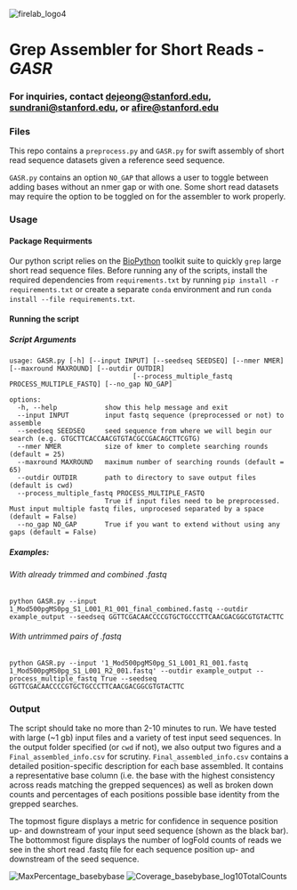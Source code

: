 ![firelab_logo4](https://user-images.githubusercontent.com/48189633/173708966-343164d2-47c7-4a07-8c2e-e978f5386525.png)

# Grep Assembler for Short Reads - *GASR*

### For inquiries, contact dejeong@stanford.edu, sundrani@stanford.edu, or afire@stanford.edu

### Files
This repo contains a `preprocess.py` and `GASR.py` for swift assembly of short read sequence datasets given a reference seed sequence.

`GASR.py` contains an option `NO_GAP` that allows a user to toggle between adding bases without an nmer gap or with one. Some short read datasets may require the option to be toggled on for the assembler to work properly.

### Usage

#### Package Requirments
Our python script relies on the [BioPython](https://biopython.org) toolkit suite to quickly `grep` large short read sequence files. 
Before running any of the scripts, install the required dependencies from `requirements.txt` by running `pip install -r requirements.txt` or create a separate `conda` environment and run `conda install --file requirements.txt`. 

#### Running the script

##### Script Arguments
```
usage: GASR.py [-h] [--input INPUT] [--seedseq SEEDSEQ] [--nmer NMER] [--maxround MAXROUND] [--outdir OUTDIR]
                               [--process_multiple_fastq PROCESS_MULTIPLE_FASTQ] [--no_gap NO_GAP]

options:
  -h, --help            show this help message and exit
  --input INPUT         input fastq sequence (preprocessed or not) to assemble
  --seedseq SEEDSEQ     seed sequence from where we will begin our search (e.g. GTGCTTCACCAACGTGTACGCCGACAGCTTCGTG)
  --nmer NMER           size of kmer to complete searching rounds (default = 25)
  --maxround MAXROUND   maximum number of searching rounds (default = 65)
  --outdir OUTDIR       path to directory to save output files (default is cwd)
  --process_multiple_fastq PROCESS_MULTIPLE_FASTQ
                        True if input files need to be preprocessed. Must input multiple fastq files, unprocesed separated by a space (default = False)
  --no_gap NO_GAP       True if you want to extend without using any gaps (default = False)
```

##### Examples:

###### With already trimmed and combined .fastq
```
python GASR.py --input 1_Mod500pgMS0pg_S1_L001_R1_001_final_combined.fastq --outdir example_output --seedseq GGTTCGACAACCCCGTGCTGCCCTTCAACGACGGCGTGTACTTC
```
###### With untrimmed pairs of .fastq
```
python GASR.py --input '1_Mod500pgMS0pg_S1_L001_R1_001.fastq 1_Mod500pgMS0pg_S1_L001_R2_001.fastq' --outdir example_output --process_multiple_fastq True --seedseq GGTTCGACAACCCCGTGCTGCCCTTCAACGACGGCGTGTACTTC
```

### Output
The script should take no more than 2-10 minutes to run. We have tested with large (~1 gb) input files and a variety of test input seed sequences. In the output folder specified (or `cwd` if not), we also output two figures and a `Final_assembled_info.csv` for scrutiny. `Final_assembled_info.csv` contains a detailed position-specific description for each base assembled. It contains a representative base column (i.e. the base with the highest consistency across reads matching the grepped sequences) as well as broken down counts and percentages of each positions possible base identity from the grepped searches.

The topmost figure displays a metric for confidence in sequence position up- and downstream of your input seed sequence (shown as the black bar). The bottommost figure displays the number of logFold counts of reads we see in the short read .fastq file for each sequence position up- and downstream of the seed sequence. 

![MaxPercentage_basebybase](https://user-images.githubusercontent.com/48189633/162085089-6e1ff2fb-02b6-4686-a9d6-fcd6f4aa62ce.png)
![Coverage_basebybase_log10TotalCounts](https://user-images.githubusercontent.com/48189633/162085080-9ac40585-f6bb-40e2-b5ec-df8cc41f6340.png)


